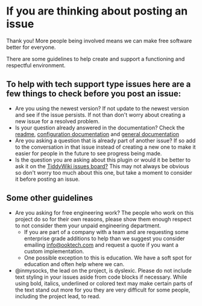 # If you are thinking about posting an issue

Thank you! More people being involved means we can make free software better
for everyone.

There are some guidelines to help create and support a functioning and
respectful environment.

## To help with tech support type issues here are a few things to check before you post an issue:

- Are you using the newest version? If not update to the newest version and see
  if the issue persists. If not than don't worry about creating a new issue for
  a resolved problem.
- Is your question already answered in the documentation? Check the
  [readme](https://github.com/OokTech/TW5-MultiUser),
  [configuration documentation](https://github.com/OokTech/TW5-MultiUser/blob/master/Configuration.md)
  and [general documentation](https://github.com/OokTech/TW5-MultiUser/tree/master/Documentation)
- Are you asking a question that is already part of another issue? If so add to
  the conversation in that issue instead of creating a new one to make it
  easier for people in the future to see progress being made.
- Is the question you are asking about this plugin or would it be better to ask
  it on the [TiddyWiki issues board?](https://github.com/Jermolene/TiddlyWiki5)
  This may not always be obvious so don't worry too much about this one, but
  take a moment to consider it before posting an issue.

## Some other guidelines

- Are you asking for free engineering work? The people who work on this project
  do so for their own reasons, please show them enough respect to not consider
  them your unpaid engineering department.
  - If you are part of a company with a team and are requesting some
    enterprise grade additions to help than we suggest you consider emailing
    info@ooktech.com and request a quote if you want a custom implementation.
  - One possible exception to this is education. We have a soft spot for
    education and often help where we can.
- @inmysocks, the lead on the project, is dyslexic. Please do not include text
  styling in your issues aside from code blocks if necessary. While using bold,
  italics, underlined or colored text may make certain parts of the text stand
  out more for you they are very difficult for some people, including the
  project lead, to read.

